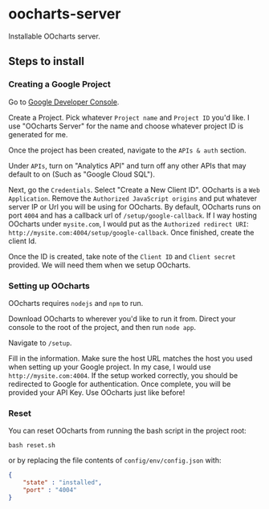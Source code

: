 oocharts-server
===============

Installable OOcharts server.

## Steps to install

### Creating a Google Project

Go to [Google Developer Console](https://console.developers.google.com/project).

Create a Project. Pick whatever `Project name` and `Project ID` you'd like. I use "OOcharts Server" for the name and choose whatever project ID is generated for me.

Once the project has been created, navigate to the `APIs & auth` section.

Under `APIs`, turn on "Analytics API" and turn off any other APIs that may default to on (Such as "Google Cloud SQL").

Next, go the `Credentials`. Select "Create a New Client ID". OOcharts is a `Web Application`. Remove the `Authorized JavaScript origins` and put whatever server IP or Url you will be using for OOcharts. By default, OOcharts runs on port `4004` and has a callback url of `/setup/google-callback`. If I way hosting OOcharts under `mysite.com`, I would put as the `Authorized redirect URI`: `http://mysite.com:4004/setup/google-callback`. Once finished, create the client Id.

Once the ID is created, take note of the `Client ID` and `Client secret` provided. We will need them when we setup OOcharts.

### Setting up OOcharts

OOcharts requires `nodejs` and `npm` to run.

Download OOcharts to wherever you'd like to run it from. Direct your console to the root of the project, and then run `node app`.

Navigate to `/setup`.

Fill in the information. Make sure the host URL matches the host you used when setting up your Google project. In my case, I would use `http://mysite.com:4004`. If the setup worked correctly, you should be redirected to Google for authentication. Once complete, you will be provided your API Key. Use OOcharts just like before!

### Reset

You can reset OOcharts from running the bash script in the project root:

`bash reset.sh`

or by replacing the file contents of `config/env/config.json` with:

```json
{
    "state" : "installed",
    "port" : "4004"
}
```